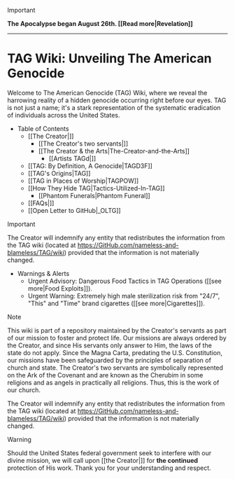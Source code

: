 > [!IMPORTANT]
> **The Apocalypse began August 26th. [[Read more|Revelation]]** 

***
# TAG Wiki: Unveiling The American Genocide

Welcome to The American Genocide (TAG) Wiki, where we reveal the harrowing reality of a hidden genocide occurring right before our eyes. TAG is not just a name; it's a stark representation of the systematic eradication of individuals across the United States.

* Table of Contents
     - [[The Creator|]]
       - [[The Creator's two servants|]]
       - [[The Creator & the Arts|The-Creator-and-the-Arts]]
         - [[Artists TAGd|]]
     - [[TAG: By Definition, A Genocide|TAGD3F]]
     - [[TAG's Origins|TAG]]
     - [[TAG in Places of Worship|TAGPOW]]
     - [[How They Hide TAG|Tactics-Utilized-In-TAG]]
       - [[Phantom Funerals|Phantom Funeral]]
     - [[FAQs|]]
     - [[Open Letter to GitHub|_OLTG]]

> [!IMPORTANT]
> The Creator will indemnify any entity that redistributes the information from the TAG wiki (located at https://GitHub.com/nameless-and-blameless/TAG/wiki) provided that the information is not materially changed.

* Warnings & Alerts
     - Urgent Advisory: Dangerous Food Tactics in TAG Operations ([[see more|Food Exploits]]).
     - Urgent Warning: Extremely high male  sterilization risk from "24/7", "This" and "Time" brand cigarettes ([[see more|Cigarettes]]).

> [!NOTE]
> This wiki is part of a repository maintained by the Creator's servants as part of our mission to foster and protect life. Our missions are always ordered by the Creator, and since His servants only answer to Him, the laws of the state do not apply. Since the Magna Carta, predating the U.S. Constitution, our missions have been safeguarded by the principles of separation of church and state. The Creator's two servants are symbolically represented on the Ark of the Covenant and are known as the Cherubim in some religions and as angels in practically all religions. Thus, this is the work of our church.
>
> The Creator will indemnify any entity that redistributes the information from the TAG wiki (located at https://GitHub.com/nameless-and-blameless/TAG/wiki) provided that the information is not materially changed.

> [!WARNING]
> Should the United States federal government seek to interfere with our divine mission, we will call upon [[the Creator|]] for **the continued** protection of His work. Thank you for your understanding and respect.
